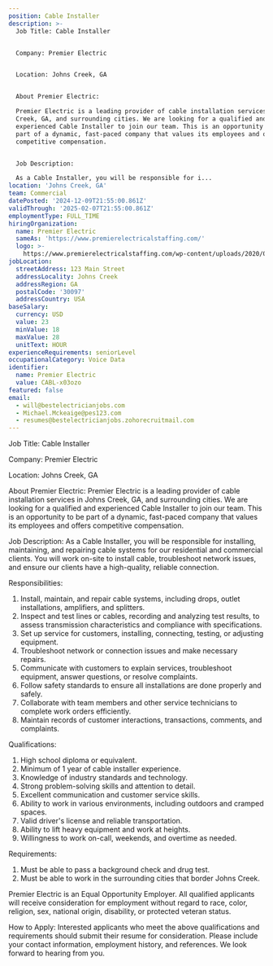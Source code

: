 ```yaml
---
position: Cable Installer
description: >-
  Job Title: Cable Installer


  Company: Premier Electric


  Location: Johns Creek, GA


  About Premier Electric:

  Premier Electric is a leading provider of cable installation services in Johns
  Creek, GA, and surrounding cities. We are looking for a qualified and
  experienced Cable Installer to join our team. This is an opportunity to be
  part of a dynamic, fast-paced company that values its employees and offers
  competitive compensation.


  Job Description:

  As a Cable Installer, you will be responsible for i...
location: 'Johns Creek, GA'
team: Commercial
datePosted: '2024-12-09T21:55:00.861Z'
validThrough: '2025-02-07T21:55:00.861Z'
employmentType: FULL_TIME
hiringOrganization:
  name: Premier Electric
  sameAs: 'https://www.premierelectricalstaffing.com/'
  logo: >-
    https://www.premierelectricalstaffing.com/wp-content/uploads/2020/05/Premier-Electrical-Staffing-logo.png
jobLocation:
  streetAddress: 123 Main Street
  addressLocality: Johns Creek
  addressRegion: GA
  postalCode: '30097'
  addressCountry: USA
baseSalary:
  currency: USD
  value: 23
  minValue: 18
  maxValue: 28
  unitText: HOUR
experienceRequirements: seniorLevel
occupationalCategory: Voice Data
identifier:
  name: Premier Electric
  value: CABL-x03ozo
featured: false
email:
  - will@bestelectricianjobs.com
  - Michael.Mckeaige@pes123.com
  - resumes@bestelectricianjobs.zohorecruitmail.com
---
```




Job Title: Cable Installer

Company: Premier Electric

Location: Johns Creek, GA

About Premier Electric:
Premier Electric is a leading provider of cable installation services in Johns Creek, GA, and surrounding cities. We are looking for a qualified and experienced Cable Installer to join our team. This is an opportunity to be part of a dynamic, fast-paced company that values its employees and offers competitive compensation.

Job Description:
As a Cable Installer, you will be responsible for installing, maintaining, and repairing cable systems for our residential and commercial clients. You will work on-site to install cable, troubleshoot network issues, and ensure our clients have a high-quality, reliable connection.

Responsibilities:
1. Install, maintain, and repair cable systems, including drops, outlet installations, amplifiers, and splitters.
2. Inspect and test lines or cables, recording and analyzing test results, to assess transmission characteristics and compliance with specifications.
3. Set up service for customers, installing, connecting, testing, or adjusting equipment.
4. Troubleshoot network or connection issues and make necessary repairs.
5. Communicate with customers to explain services, troubleshoot equipment, answer questions, or resolve complaints.
6. Follow safety standards to ensure all installations are done properly and safely.
7. Collaborate with team members and other service technicians to complete work orders efficiently.
8. Maintain records of customer interactions, transactions, comments, and complaints.

Qualifications:
1. High school diploma or equivalent.
2. Minimum of 1 year of cable installer experience.
3. Knowledge of industry standards and technology.
4. Strong problem-solving skills and attention to detail.
5. Excellent communication and customer service skills.
6. Ability to work in various environments, including outdoors and cramped spaces.
7. Valid driver's license and reliable transportation.
8. Ability to lift heavy equipment and work at heights.
9. Willingness to work on-call, weekends, and overtime as needed.

Requirements:
1. Must be able to pass a background check and drug test.
2. Must be able to work in the surrounding cities that border Johns Creek.

Premier Electric is an Equal Opportunity Employer. All qualified applicants will receive consideration for employment without regard to race, color, religion, sex, national origin, disability, or protected veteran status.

How to Apply:
Interested applicants who meet the above qualifications and requirements should submit their resume for consideration. Please include your contact information, employment history, and references. We look forward to hearing from you.
